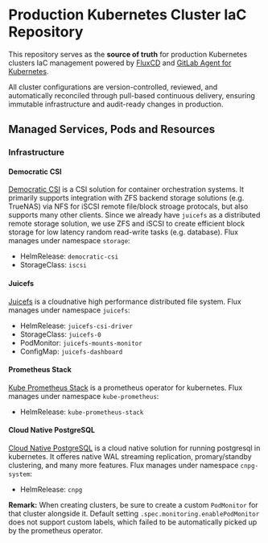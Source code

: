 # Production Kubernetes Cluster IaC Repository

This repository serves as the **source of truth** for production Kubernetes clusters IaC management powered by [FluxCD](https://fluxcd.io/) and [GitLab Agent for Kubernetes](https://docs.gitlab.com/ee/user/clusters/agent/).

All cluster configurations are version-controlled, reviewed, and automatically reconciled through pull-based continuous delivery, ensuring immutable infrastructure and audit-ready changes in production.

## Managed Services, Pods and Resources

### Infrastructure

#### Democratic CSI

[Democratic CSI](https://github.com/democratic-csi/democratic-csi) is a CSI solution for container orchestration systems. It primarily supports integration with ZFS backend storage solutions (e.g. TrueNAS) via NFS for iSCSI remote file/block stroage protocals, but also supports many other clients. Since we already have `juicefs` as a distributed remote storage solution, we use ZFS and iSCSI to create efficient block storage for low latency random read-write tasks (e.g. database). Flux manages under namespace `storage`:

- HelmRelease: `democratic-csi`
- StorageClass: `iscsi`

#### Juicefs

[Juicefs](https://juicefs.com/zh-cn/) is a cloudnative high performance distributed file system. Flux manages under namespace `juicefs`:

- HelmRelease: `juicefs-csi-driver`
- StorageClass: `juicefs-0`
- PodMonitor: `juicefs-mounts-monitor`
- ConfigMap: `juicefs-dashboard`

#### Prometheus Stack

[Kube Prometheus Stack](https://prometheus-operator.dev/) is a prometheus operator for kubernetes. Flux manages under namespace `kube-prometheus`:

- HelmRelease: `kube-prometheus-stack`

#### Cloud Native PostgreSQL

[Cloud Native PostgreSQL](https://cloudnative-pg.io/) is a cloud native solution for running postgresql in kubernetes. It offeres native WAL streaming replication, promary/standby clustering, and many more features. Flux manages under namespace `cnpg-system`:

- HelmRelease: `cnpg`

**Remark:** When creating clusters, be sure to create a custom `PodMonitor` for that cluster alongside it. Default setting `.spec.monitoring.enablePodMonitor` does not support custom labels, which failed to be automatically picked up by the prometheus operator.
